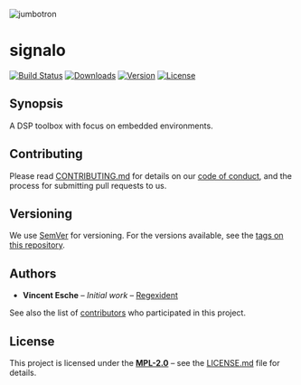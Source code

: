 ![jumbotron](../jumbotron.png)

# signalo

[![Build Status](http://img.shields.io/travis/signalo/signalo.svg?style=flat-square)](https://travis-ci.org/signalo/signalo)
[![Downloads](https://img.shields.io/crates/d/signalo.svg?style=flat-square)](https://crates.io/crates/signalo/)
[![Version](https://img.shields.io/crates/v/signalo.svg?style=flat-square)](https://crates.io/crates/signalo/)
[![License](https://img.shields.io/crates/l/signalo.svg?style=flat-square)](https://crates.io/crates/signalo/)

## Synopsis

A DSP toolbox with focus on embedded environments.

## Contributing

Please read [CONTRIBUTING.md](../CONTRIBUTING.md) for details on our [code of conduct](https://www.rust-lang.org/conduct.html),
and the process for submitting pull requests to us.

## Versioning

We use [SemVer](http://semver.org/) for versioning. For the versions available, see the [tags on this repository](https://github.com/signalo/signalo/tags).

## Authors

* **Vincent Esche** – *Initial work* – [Regexident](https://github.com/Regexident)

See also the list of [contributors](https://github.com/signalo/signalo/contributors) who participated in this project.

## License

This project is licensed under the [**MPL-2.0**](https://www.tldrlegal.com/l/mpl-2.0) – see the [LICENSE.md](LICENSE.md) file for details.

